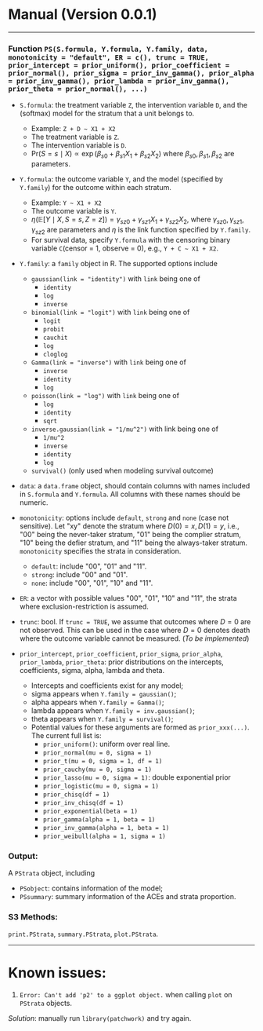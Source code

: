 # Manual (Version 0.0.1)

-----------

### Function `PS(S.formula, Y.formula, Y.family, data, monotonicity = "default", ER = c(), trunc = TRUE, prior_intercept = prior_uniform(), prior_coefficient = prior_normal(), prior_sigma = prior_inv_gamma(), prior_alpha = prior_inv_gamma(), prior_lambda = prior_inv_gamma(), prior_theta = prior_normal(), ...)`

- `S.formula`: the treatment variable `Z`, the intervention variable `D`, and the (softmax) model for the stratum that a unit belongs to.
  - Example: `Z + D ~ X1 + X2`
  - The treatment variable is `Z`.
  - The intervention variable is `D`.
  - $\mathrm{Pr}(S = s \mid X) \propto \exp(\beta_{s0} + \beta_{s1}X_1 + \beta_{s2}X_2)$ where $\beta_{s0}, \beta_{s1}, \beta_{s2}$ are parameters.
- `Y.formula`: the outcome variable `Y`, and the model (specified by `Y.family`) for the outcome within each stratum.
  - Example: `Y ~ X1 + X2`
  - The outcome variable is `Y`.
  - $\eta(\mathbb{E}[Y \mid X, S = s, Z = z]) = \gamma_{sz0} + \gamma_{sz1}X_1 + \gamma_{sz2}X_2$, where $\gamma_{sz0}, \gamma_{sz1}, \gamma_{sz2}$ are parameters and $\eta$ is the link function specified by `Y.family`.
  - For survival data, specify `Y.formula` with the censoring binary variable `C`(censor = 1, observe = 0), e.g., `Y + C ~ X1 + X2`.
- `Y.family`: a `family` object in R. The supported options include
  - `gaussian(link = "identity")` with `link` being one of
    - `identity`
    - `log`
    - `inverse`
  - `binomial(link = "logit")` with `link` being one of
    - `logit`
    - `probit`
    - `cauchit`
    - `log`
    - `cloglog`
  - `Gamma(link = "inverse")` with `link` being one of
    - `inverse`
    - `identity`
    - `log`
  - `poisson(link = "log")` with `link` being one of
    - `log`
    - `identity`
    - `sqrt`
  - `inverse.gaussian(link = "1/mu^2")` with link being one of 
    - `1/mu^2`
    - `inverse`
    - `identity`
    - `log`
  - `survival()` (only used when modeling survival outcome)
- `data`: a `data.frame` object, should contain columns with names included in `S.formula` and `Y.formula`. All columns with these names should be numeric.
- `monotonicity`: options include `default`, `strong` and `none` (case not sensitive). Let "xy" denote the stratum where $D(0) = x, D(1) = y$, i.e., "00" being the never-taker stratum, "01" being the complier stratum, "10" being the defier stratum, and "11" being the always-taker stratum. `monotonicity` specifies the strata in consideration.
  - `default`: include "00", "01" and "11".
  - `strong`: include "00" and "01".
  - `none`: include "00", "01", "10" and "11".
- `ER`: a vector with possible values "00", "01", "10" and "11", the strata where exclusion-restriction is assumed.
- `trunc`: bool. If `trunc = TRUE`, we assume that outcomes where $D = 0$ are not observed. This can be used in the case where $D = 0$ denotes death where the outcome variable cannot be measured. (*To be implemented*)

- `prior_intercept`, `prior_coefficient`, `prior_sigma`, `prior_alpha`, `prior_lambda`, `prior_theta`: prior distributions on the intercepts, coefficients, sigma, alpha, lambda and theta. 
  - Intercepts and coefficients exist for any model;
  - sigma appears when `Y.family = gaussian()`;
  - alpha appears when `Y.family = Gamma()`;
  - lambda appears when `Y.family = inv.gaussian()`;
  - theta appears when `Y.family = survival()`;
  - Potential values for these arguments are formed as `prior_xxx(...)`. The current full list is:
      - `prior_uniform()`: uniform over real line.
      - `prior_normal(mu = 0, sigma = 1)`
      - `prior_t(mu = 0, sigma = 1, df = 1)`
      - `prior_cauchy(mu = 0, sigma = 1)`
      - `prior_lasso(mu = 0, sigma = 1)`: double exponential prior
      - `prior_logistic(mu = 0, sigma = 1)`
      - `prior_chisq(df = 1)`
      - `prior_inv_chisq(df = 1)`
      - `prior_exponential(beta = 1)`
      - `prior_gamma(alpha = 1, beta = 1)`
      - `prior_inv_gamma(alpha = 1, beta = 1)`
      - `prior_weibull(alpha = 1, sigma = 1)`


### Output:
A `PStrata` object, including
- `PSobject`: contains information of the model;
- `PSsummary`: summary information of the ACEs and strata proportion.

### S3 Methods:
`print.PStrata`, `summary.PStrata`, `plot.PStrata`.

-------------
# Known issues:

1. `Error: Can't add 'p2' to a ggplot object.` when calling `plot` on `PStrata` objects.

*Solution*: manually run `library(patchwork)` and try again.
